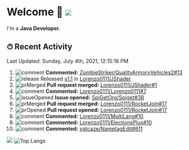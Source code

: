 # Welcome 👋 ![](https://hit.yhype.me/github/profile?user_id=69311874)

I'm a **Java Developer**.

## ⏱ Recent Activity

<!--RECENT_ACTIVITY:last_update-->
Last Updated: Sunday, July 4th, 2021, 12:15:16 PM
<!--RECENT_ACTIVITY:last_update_end-->

<!--RECENT_ACTIVITY:start-->
1. ![comment] **Commented:** [ZombieStriker/QualityArmoryVehicles2#13](https://github.com/ZombieStriker/QualityArmoryVehicles2/issues/13#issuecomment-873464629)
2. ![release] Released [v1.1](https://github.com/Lorenzo0111/JShader/releases/tag/1.1) in [Lorenzo0111/JShader](https://github.com/Lorenzo0111/JShader)
3. ![prMerged] **Pull request merged:** [Lorenzo0111/JShader#1](https://github.com/Lorenzo0111/JShader/pull/1)
4. ![comment] **Commented:** [Lorenzo0111/Lorenzo0111#7](https://github.com/Lorenzo0111/Lorenzo0111/pull/7#issuecomment-873023914)
5. ![issueOpened] **Issue opened:** [SpiGetOrg/Spiget#38](https://github.com/SpiGetOrg/Spiget/issues/38)
6. ![prMerged] **Pull request merged:** [Lorenzo0111/RocketJoin#17](https://github.com/Lorenzo0111/RocketJoin/pull/17)
7. ![prOpened] **Pull request opened:** [Lorenzo0111/RocketJoin#17](https://github.com/Lorenzo0111/RocketJoin/pull/17)
8. ![comment] **Commented:** [Lorenzo0111/MultiLang#10](https://github.com/Lorenzo0111/MultiLang/pull/10#issuecomment-872330201)
9. ![comment] **Commented:** [Lorenzo0111/ElectionsPlus#10](https://github.com/Lorenzo0111/ElectionsPlus/pull/10#issuecomment-872267970)
10. ![comment] **Commented:** [sgtcaze/NametagEdit#611](https://github.com/sgtcaze/NametagEdit/pull/611#issuecomment-872162280)
<!--RECENT_ACTIVITY:end-->

[![](https://github-readme-stats.vercel.app/api?username=Lorenzo0111&show_icons=true&count_private=true)](https://github.com/Lorenzo0111)
![Top Langs](https://github-readme-stats.vercel.app/api/top-langs/?username=Lorenzo0111&layout=compact)

[issueOpened]: https://cdn.jsdelivr.net/gh/Readme-Workflows/Readme-Icons@main/icons/octicons/IssueOpenedOld.svg
[issueClosed]: https://cdn.jsdelivr.net/gh/Readme-Workflows/Readme-Icons@main/icons/octicons/IssueClosedOld.svg

[prOpened]: https://cdn.jsdelivr.net/gh/Readme-Workflows/Readme-Icons@main/icons/octicons/PullRequestOpened.svg
[prClosed]: https://cdn.jsdelivr.net/gh/Readme-Workflows/Readme-Icons@main/icons/octicons/PullRequestClosed.svg
[prMerged]: https://cdn.jsdelivr.net/gh/Readme-Workflows/Readme-Icons@main/icons/octicons/PullRequestMerged.svg

[comment]: https://cdn.jsdelivr.net/gh/Readme-Workflows/Readme-Icons@main/icons/octicons/Comment.svg

[changesRequested]: https://cdn.jsdelivr.net/gh/Readme-Workflows/Readme-Icons@main/icons/octicons/RequestedChanges.svg
[approved]: https://cdn.jsdelivr.net/gh/Readme-Workflows/Readme-Icons@main/icons/octicons/ApprovedChanges.svg

[repoCreated]: https://cdn.jsdelivr.net/gh/Readme-Workflows/Readme-Icons@main/icons/octicons/Repository.svg
[release]: https://cdn.jsdelivr.net/gh/Readme-Workflows/Readme-Icons@main/icons/octicons/Release.svg
[star]: https://cdn.jsdelivr.net/gh/Readme-Workflows/Readme-Icons@main/icons/octicons/StarredRepository.svg
[wiki]: https://cdn.jsdelivr.net/gh/Readme-Workflows/Readme-Icons@main/icons/octicons/Wiki.svg
[fork]: https://cdn.jsdelivr.net/gh/Readme-Workflows/Readme-Icons@main/icons/octicons/ForkedRepository.svg
[people]: https://cdn.jsdelivr.net/gh/Readme-Workflows/Readme-Icons@main/icons/octicons/People.svg
